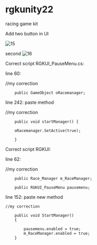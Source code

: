 # rgkunity22
 racing game kit

 Add two button in UI
 
![15](https://github.com/oneru230/rgkunity22/assets/171971032/9216983c-4017-4835-afb7-e306a96f4004)

second
![16](https://github.com/oneru230/rgkunity22/assets/171971032/b9f1f8f4-55e1-4793-93fb-89b60881f233)

Correct script RGKUI_PauseMenu.cs:

line 60:

//my correction

        public GameObject oRacemanager;
        
line 242: paste method

 //my correction
 
        public void startManager() {
        
        oRacemanager.SetActive(true);
        
        }

Correct script RGKUI:

line 62:

//my correction

        public Race_Manager m_RaceManager;
        
        public RGKUI_PauseMenu pausemenu;
        
line 152: paste new method

    //my correction
    
        public void StartManager() 
        {

            pausemenu.enabled = true;
            m_RaceManager.enabled = true;
        }
        
